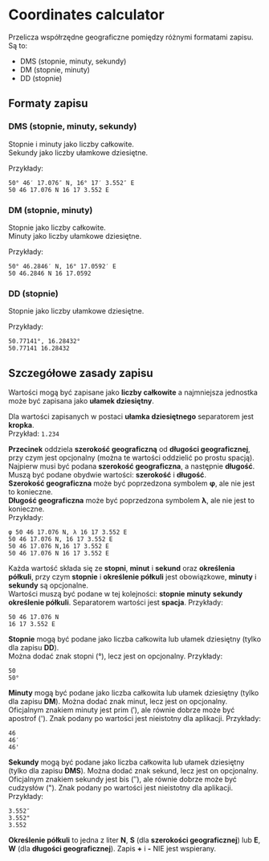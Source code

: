 # Coordinates calculator

Przelicza współrzędne geograficzne pomiędzy różnymi formatami zapisu. Są to:

- DMS (stopnie, minuty, sekundy)
- DM (stopnie, minuty)
- DD (stopnie)

## Formaty zapisu

### DMS (stopnie, minuty, sekundy)

Stopnie i minuty jako liczby całkowite.  
Sekundy jako liczby ułamkowe dziesiętne.

Przykłady:  
```
50° 46′ 17.076″ N, 16° 17′ 3.552″ E
50 46 17.076 N 16 17 3.552 E
```

### DM (stopnie, minuty)

Stopnie jako liczby całkowite.  
Minuty jako liczby ułamkowe dziesiętne.

Przykłady:  
```
50° 46.2846′ N, 16° 17.0592′ E
50 46.2846 N 16 17.0592
```

### DD (stopnie)

Stopnie jako liczby ułamkowe dziesiętne.

Przykłady:  
```
50.77141°, 16.28432°
50.77141 16.28432
```

## Szczegółowe zasady zapisu

Wartości mogą być zapisane jako **liczby całkowite** a najmniejsza jednostka może być zapisana jako **ułamek dziesiętny**.

Dla wartości zapisanych w postaci **ułamka dziesiętnego** separatorem jest **kropka**.  
Przykład: `1.234`

**Przecinek** oddziela **szerokość geograficzną** od **długości geograficznej**, przy czym jest opcjonalny (można te wartości oddzielić po prostu spacją).  
Najpierw musi być podana **szerokość geograficzna**, a następnie **długość**.  
Muszą być podane obydwie wartości: **szerokość** i **długość**.  
**Szerokość geograficzna** może być poprzedzona symbolem **φ**, ale nie jest to konieczne.  
**Długość geograficzna** może być poprzedzona symbolem **λ**, ale nie jest to konieczne.  
Przykłady:  
```
φ 50 46 17.076 N, λ 16 17 3.552 E
50 46 17.076 N, 16 17 3.552 E
50 46 17.076 N,16 17 3.552 E
50 46 17.076 N 16 17 3.552 E
```

Każda wartość składa się ze **stopni**, **minut** i **sekund** oraz **określenia półkuli**, przy czym **stopnie** i **określenie półkuli** jest obowiązkowe, **minuty** i **sekundy** są opcjonalne.  
Wartości muszą być podane w tej kolejności: **stopnie** **minuty** **sekundy** **określenie półkuli**.
Separatorem wartości jest **spacja**.
Przykłady:  
```
50 46 17.076 N
16 17 3.552 E
```

**Stopnie** mogą być podane jako liczba całkowita lub ułamek dziesiętny (tylko dla zapisu **DD**).  
Można dodać znak stopni (°), lecz jest on opcjonalny.
Przykłady:  
```
50
50°
```

**Minuty** mogą być podane jako liczba całkowita lub ułamek dziesiętny (tylko dla zapisu **DM**).
Można dodać znak minut, lecz jest on opcjonalny.
Oficjalnym znakiem minuty jest prim (′), ale równie dobrze może być apostrof ('). Znak podany po wartości jest nieistotny dla aplikacji.
Przykłady:  
```
46
46′
46'
```

**Sekundy** mogą być podane jako liczba całkowita lub ułamek dziesiętny (tylko dla zapisu **DMS**).
Można dodać znak sekund, lecz jest on opcjonalny.
Oficjalnym znakiem sekundy jest bis (″), ale równie dobrze może być cudzysłów ("). Znak podany po wartości jest nieistotny dla aplikacji.
Przykłady:  
```
3.552″
3.552"
3.552
```

**Określenie półkuli** to jedna z liter **N**, **S** (dla **szerokości geograficznej**) lub **E**, **W** (dla **długości geograficznej**).
Zapis **+** i **-** NIE jest wspierany.
